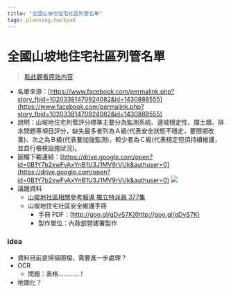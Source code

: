 ```yaml
---
title: "全國山坡地住宅社區列管名單"
tags: planning,hackpad
---
```


# 全國山坡地住宅社區列管名單

> [點此觀看原始內容](https://g0v.hackpad.tw/vPVD4quuLyf)

- 名單來源：[https://www.facebook.com/permalink.php?story_fbid=10203381470924082&id=1430888555](https://www.facebook.com/permalink.php?story_fbid=10203381470924082&id=1430888555)
- 說明：山坡地住宅列管評分標準主要分為監測系統、邊坡穩定性、擋土牆、排水問題等項目評分，缺失最多者列為Ａ級(代表安全狀態不穩定，要限期改善)、次之為Ｂ級(代表要加強監測)，較少者為Ｃ級(代表穩定但須持續維護，並自行檢視設施狀況)。
- 圖檔下載連結：[https://drive.google.com/open?id=0B1Y7b2xwFvAxYnB1U3J1MV9rVUk&authuser=0](https://drive.google.com/open?id=0B1Y7b2xwFvAxYnB1U3J1MV9rVUk&authuser=0)
![](https://g0vhackmd.blob.core.windows.net/g0v-hackmd-images/upload_df23d9317e5a53abaecb9d5fbfc66165)
- 議題資料
    - [山坡地社區相關參考報導 獨立特派員 377集](https://www.youtube.com/watch?v=JNoeYaCIYVk)
    - 山坡地住宅社區安全維護手冊
        - 手冊 PDF：[http://goo.gl/gDvS7K](http://goo.gl/gDvS7K)
        - 製作單位：內政部營建署製作

### idea

- 資料目前是掃描圖檔，需要進一步處理？
- OCR
    - 問題：表格.............!
- 地圖化？


